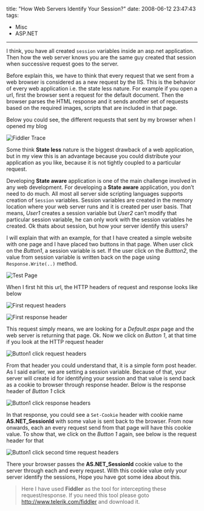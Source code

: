 title: "How Web Servers Identify Your Session?"
date: 2008-06-12 23:47:43
tags:
- Misc
- ASP.NET
---

I think, you have all created ```session``` variables inside an asp.net application. Then how the web server knows you are the same guy created that session when successive request goes to the server.

Before explain this, we have to think that every request that we sent from a web browser is considered as a new request by the IIS. This is the behavior of every web application i.e. the state less nature. For example if you open a url, first the browser sent a request for the default document. Then the browser parses the HTML response and it sends another set of requests based on the required images, scripts that are included in that page.

Below you could see, the different requests that sent by my browser when I opened my blog

![Fiddler Trace](//static.rajeeshcv.com/images/2008/06/image-4.jpg)

Some think **State less** nature is the biggest drawback of a web application, but in my view this is an advantage because you could distribute your application as you like, because it is not tightly coupled to a particular request.

Developing **State aware** application is one of the main challenge involved in any web development. For developing a **State aware** application, you don’t need to do much. All most all server side scripting languages supports creation of ```Session``` variables. Session variables are created in the memory location where your web server runs and it is created per user basis. That means, *User1* creates a session variable but *User2* can’t modify that particular session variable, he can only work with the session variables he created. Ok thats about session, but how your server identify this users?

I will explain that with an example, for that I have created a simple website with one page and I have placed two buttons in that page. When user click on the *Button1*, a session variable is set. If the user click on the *Buttton2*, the value from session variable is written back on the page using ```Response.Write(..)``` method.

![Test Page](//static.rajeeshcv.com/images/2008/06/image-5.jpg)

When I first hit this url, the HTTP headers of request and response looks like below

![First request headers](//static.rajeeshcv.com/images/2008/06/image-6.jpg)

![First response header](//static.rajeeshcv.com/images/2008/06/image-8.jpg)

This request simply means, we are looking for a *Default.aspx* page and the web server is returning that page. Ok. Now we click on *Button 1*, at that time if you look at the HTTP request header

![Button1 click request headers](//static.rajeeshcv.com/images/2008/06/image-7.jpg)

From that header you could understand that, it is a simple form post header. As I said earlier, we are setting a session variable. Because of that, your server will create id for identifying your session and that value is send back as a cookie to browser through response header. Below is the response header of *Button 1* click

![Button1 click response headers](//static.rajeeshcv.com/images/2008/06/image-9.jpg)

In that response, you could see a ```Set-Cookie``` header with cookie name **AS.NET_SessionId** with some value is sent back to the browser. From now onwards, each an every request send from that page will have this cookie value. To show that, we click on the *Button 1* again, see below is the request header for that

![Button1 click second time request headers](//static.rajeeshcv.com/images/2008/06/image-10.jpg)

There your browser passes the **AS.NET_SessionId** cookie value to the server through each and every request. With this cookie value only your server identify the sessions, Hope you have got some idea about this.

> Here I have used **Fiddler** as the tool for intercepting these request/response.
> If you need this tool please goto http://www.telerik.com/fiddler and download it.
